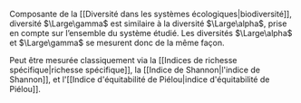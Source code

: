 Composante de la [[Diversité dans les systèmes écologiques|biodiversité]], diversité $\Large\gamma$ est similaire à la diversité $\Large\alpha$, prise en
compte sur l’ensemble du système étudié. Les diversités $\Large\alpha$ et $\Large\gamma$ se mesurent donc de la même façon.


Peut être mesurée classiquement via la [[Indices de richesse spécifique|richesse spécifique]], la [[Indice de Shannon|l'indice de Shannon]], et l'[[Indice d'équitabilité de Piélou|indice d'équitabilité de Piélou]].
